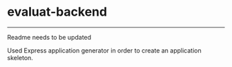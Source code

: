 # evaluat-backend
---

Readme needs to be updated

Used Express application generator in order to create an application skeleton.
